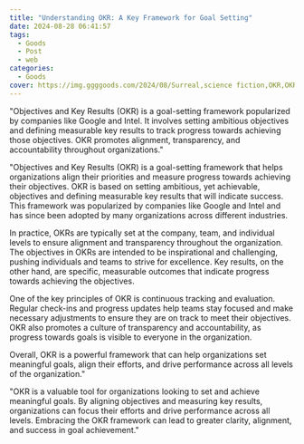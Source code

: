 ```yaml
---
title: "Understanding OKR: A Key Framework for Goal Setting"
date: 2024-08-28 06:41:57
tags:
  - Goods
  - Post
  - web
categories:
  - Goods
cover: https://img.ggggoods.com/2024/08/Surreal,science fiction,OKR,OKR,technology,tech,diagrams,renderings,colors_20240830_00001_.png
---
```


"Objectives and Key Results (OKR) is a goal-setting framework popularized by companies like Google and Intel. It involves setting ambitious objectives and defining measurable key results to track progress towards achieving those objectives. OKR promotes alignment, transparency, and accountability throughout organizations."

"Objectives and Key Results (OKR) is a goal-setting framework that helps organizations align their priorities and measure progress towards achieving their objectives. OKR is based on setting ambitious, yet achievable, objectives and defining measurable key results that will indicate success. This framework was popularized by companies like Google and Intel and has since been adopted by many organizations across different industries.

In practice, OKRs are typically set at the company, team, and individual levels to ensure alignment and transparency throughout the organization. The objectives in OKRs are intended to be inspirational and challenging, pushing individuals and teams to strive for excellence. Key results, on the other hand, are specific, measurable outcomes that indicate progress towards achieving the objectives.

One of the key principles of OKR is continuous tracking and evaluation. Regular check-ins and progress updates help teams stay focused and make necessary adjustments to ensure they are on track to meet their objectives. OKR also promotes a culture of transparency and accountability, as progress towards goals is visible to everyone in the organization.

Overall, OKR is a powerful framework that can help organizations set meaningful goals, align their efforts, and drive performance across all levels of the organization."

"OKR is a valuable tool for organizations looking to set and achieve meaningful goals. By aligning objectives and measuring key results, organizations can focus their efforts and drive performance across all levels. Embracing the OKR framework can lead to greater clarity, alignment, and success in goal achievement."
